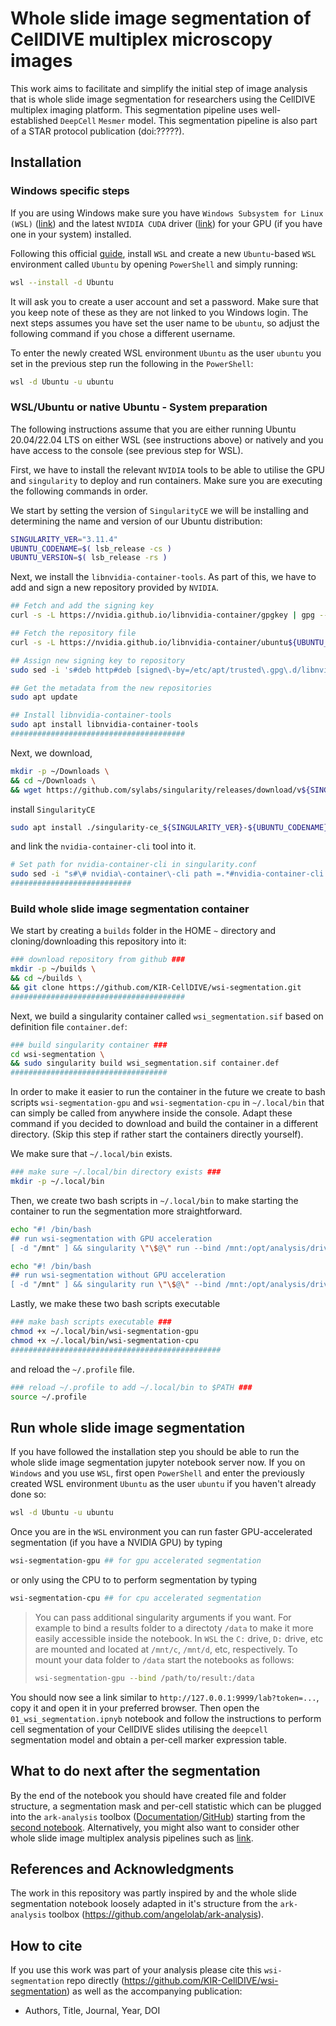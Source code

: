 # Whole slide image segmentation of CellDIVE multiplex microscopy images

This work aims to facilitate and simplify the initial step of image analysis that is whole slide image segmentation for researchers using the CellDIVE multiplex imaging platform. This segmentation pipeline uses well-established `DeepCell` `Mesmer` model. This segmentation pipeline is also part of a STAR protocol publication (doi:?????).

## Installation

### Windows specific steps
If you are using Windows make sure you have `Windows Subsystem for Linux (WSL)` ([link](https://learn.microsoft.com/en-us/windows/wsl/install)) and the latest `NVIDIA CUDA` driver ([link](https://www.nvidia.co.uk/Download/index.aspx)) for your GPU (if you have one in your system) installed.

Following this official [guide](https://learn.microsoft.com/en-us/windows/wsl/install), install `WSL` and create a new `Ubuntu`-based `WSL` environment called `Ubuntu` by opening `PowerShell` and simply running:

```bash
wsl --install -d Ubuntu
```

It will ask you to create a user account and set a password. Make sure that you keep note of these as they are not linked to you Windows login. The next steps assumes you have set the user name to be `ubuntu`, so adjust the following command if you chose a different username.

To enter the newly created WSL environment `Ubuntu` as the user `ubuntu` you set in the previous step run the following in the `PowerShell`:

```bash
wsl -d Ubuntu -u ubuntu
```


### WSL/Ubuntu or native Ubuntu - System preparation
The following instructions assume that you are either running Ubuntu 20.04/22.04 LTS on either WSL (see instructions above) or natively and you have access to the console (see previous step for WSL).

First, we have to install the relevant `NVIDIA` tools to be able to utilise the GPU and `singularity` to deploy and run containers. Make sure you are executing the following commands in order.

We start by setting the version of `SingularityCE` we will be installing and determining the name and version of our Ubuntu distribution:

```bash
SINGULARITY_VER="3.11.4"
UBUNTU_CODENAME=$( lsb_release -cs )
UBUNTU_VERSION=$( lsb_release -rs )
```

Next, we install the `libnvidia-container-tools`. As part of this, we have to add and sign a new repository provided by `NVIDIA`.

```bash
## Fetch and add the signing key
curl -s -L https://nvidia.github.io/libnvidia-container/gpgkey | gpg --dearmor | sudo tee /etc/apt/trusted.gpg.d/libnvidia-container.gpg
```
```bash
## Fetch the repository file
curl -s -L https://nvidia.github.io/libnvidia-container/ubuntu${UBUNTU_VERSION}/libnvidia-container.list | sudo tee /etc/apt/sources.list.d/libnvidia-container.list
```
```bash
## Assign new signing key to repository
sudo sed -i 's#deb http#deb [signed\-by=/etc/apt/trusted\.gpg\.d/libnvidia-container\.gpg] http#' /etc/apt/sources.list.d/libnvidia-container.list
```
```bash
## Get the metadata from the new repositories
sudo apt update
```
```bash
## Install libnvidia-container-tools
sudo apt install libnvidia-container-tools
#######################################
```

Next, we download,
```bash
mkdir -p ~/Downloads \
&& cd ~/Downloads \
&& wget https://github.com/sylabs/singularity/releases/download/v${SINGULARITY_VER}/singularity-ce_${SINGULARITY_VER}-${UBUNTU_CODENAME}_amd64.deb
```
install `SingularityCE`
```bash
sudo apt install ./singularity-ce_${SINGULARITY_VER}-${UBUNTU_CODENAME}_amd64.deb
```
and link the `nvidia-container-cli` tool into it.
```bash
# Set path for nvidia-container-cli in singularity.conf
sudo sed -i "s#\# nvidia\-container\-cli path =.*#nvidia-container-cli path = $( which nvidia-container-cli )#" /etc/singularity/singularity.conf
###########################
```

### Build whole slide image segmentation container

We start by creating a `builds` folder in the HOME `~` directory and cloning/downloading this repository into it: 

```bash
### download repository from github ###
mkdir -p ~/builds \
&& cd ~/builds \
&& git clone https://github.com/KIR-CellDIVE/wsi-segmentation.git
#######################################
```
Next, we build a singularity container called `wsi_segmentation.sif` based on definition file `container.def`:

```bash
### build singularity container ###
cd wsi-segmentation \
&& sudo singularity build wsi_segmentation.sif container.def
###################################
```

In order to make it easier to run the container in the future we create to bash scripts `wsi-segmentation-gpu` and `wsi-segmentation-cpu` in `~/.local/bin` that can simply be called from anywhere inside the console. Adapt these command if you decided to download and build the container in a different directory. (Skip this step if rather start the containers directly yourself). 

We make sure that `~/.local/bin` exists.
```bash
### make sure ~/.local/bin directory exists ###
mkdir -p ~/.local/bin
```
Then, we create two bash scripts in `~/.local/bin` to make starting the container to run the segmentation more straightforward.

```bash
echo "#! /bin/bash
## run wsi-segmentation with GPU acceleration
[ -d "/mnt" ] && singularity \"\$@\" run --bind /mnt:/opt/analysis/drives --bind /:/opt/analysis/host --nv --nvccli $HOME/builds/wsi-segmentation/wsi_segmentation.sif || singularity run \"\$@\" --bind /:/opt/analysis/host --nv --nvccli $HOME/builds/wsi-segmentation/wsi_segmentation.sif" > ~/.local/bin/wsi-segmentation-gpu
```

```bash
echo "#! /bin/bash
## run wsi-segmentation without GPU acceleration
[ -d "/mnt" ] && singularity run \"\$@\" --bind /mnt:/opt/analysis/drives --bind /:/opt/analysis/host $HOME/builds/wsi-segmentation/wsi_segmentation.sif || singularity run \"\$@\" --bind /:/opt/analysis/host $HOME/builds/wsi-segmentation/wsi_segmentation.sif" > ~/.local/bin/wsi-segmentation-cpu
```
Lastly, we make these two bash scripts executable

```bash
### make bash scripts executable ###
chmod +x ~/.local/bin/wsi-segmentation-gpu
chmod +x ~/.local/bin/wsi-segmentation-cpu
###############################################
```
and reload the `~/.profile` file.
```bash
### reload ~/.profile to add ~/.local/bin to $PATH ###
source ~/.profile
```



## Run whole slide image segmentation

If you have followed the installation step you should be able to run the whole slide image segmentation jupyter notebook server now. If you on `Windows` and you use `WSL`, first open `PowerShell` and enter the previously created WSL environment `Ubuntu` as the user `ubuntu` if you haven't already done so:

```bash
wsl -d Ubuntu -u ubuntu
```

Once you are in the `WSL` environment you can run faster GPU-accelerated segmentation (if you have a NVIDIA GPU) by typing
```bash
wsi-segmentation-gpu ## for gpu accelerated segmentation
```

or only using the CPU to to perform segmentation by typing
```bash
wsi-segmentation-cpu ## for cpu accelerated segmentation
```

> You can pass additional singularity arguments if you want. For example to bind a results folder to a directoty `/data` to make it more easily accessible inside the notebook. In `WSL` the `C:` drive, `D:` drive, etc are mounted and located at `/mnt/c`, `/mnt/d`, etc, respectively. To mount your data folder to `/data` start the notebooks as follows:
>```bash 
> wsi-segmentation-gpu --bind /path/to/result:/data
>```
>

You should now see a link similar to `http://127.0.0.1:9999/lab?token=...`, copy it and open it in your preferred browser. Then open the `01_wsi_segmentation.ipnyb` notebook and follow the instructions to perform cell segmentation of your CellDIVE slides utilising the `deepcell` segmentation model and obtain a per-cell marker expression table.

## What to do next after the segmentation 
By the end of the notebook you should have created file and folder structure, a segmentation mask and per-cell statistic which can be plugged into the `ark-analysis` toolbox ([Documentation](https://ark-analysis.readthedocs.io/en/latest/)/[GitHub](https://github.com/angelolab/ark-analysis)) starting from the [second notebook](https://github.com/angelolab/ark-analysis#2-pixel-clustering-with-pixie). Alternatively, you might also want to consider other whole slide image multiplex analysis pipelines such as [link](https://github.com/immunogenomics/FibroblastAtlas2022).

## References and Acknowledgments

The work in this repository was partly inspired by and the whole slide segmentation notebook loosely adapted in it's structure from the `ark-analysis` toolbox (https://github.com/angelolab/ark-analysis).


## How to cite

If you use this work was part of your analysis please cite this `wsi-segmentation` repo directly (https://github.com/KIR-CellDIVE/wsi-segmentation) as well as the accompanying publication:

* Authors, Title, Journal, Year, DOI